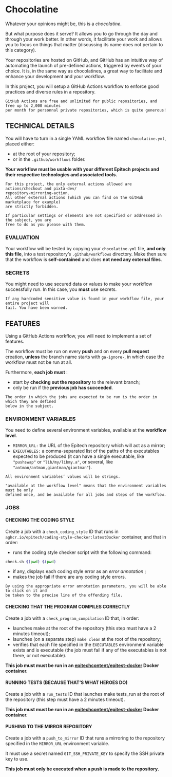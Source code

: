 # Chocolatine

Whatever your opinions might be, this is a _chocolatine_.

But what purpose does it serve? It allows you to go through the day and through your work better. In other words, it facilitate your work and allows you to focus on things that matter (discussing its name does not pertain to this category).

Your repositories are hosted on GitHub, and GitHub has an intuitive way of automating the launch of pre-defined actions, triggered by events of your choice. It is, in the same way as chocolatines, a great way to facilitate and enhance your development and your workflow.

In this project, you will setup a GitHub Actions workflow to enforce good practices and diverse rules in a repository.

```
GitHub Actions are free and unlimited for public repositories, and free up to 2,000 minutes
per month for personnal private repositories, which is quite generous!
```

## TECHNICAL DETAILS

You will have to turn in a single YAML workflow file named ```chocolatine.yml```, placed either:

- at the root of your repository;
- or in the ```.github/workflows``` folder.

**Your workflow must be usable with your different Epitech projects and their respective technologies and associated tools.**

```
For this project, the only external actions allowed are actions/checkout and pixta-dev/
repository-mirroring-action.
All other external actions (which you can find on the GitHub marketplace for example)
are strictly forbidden.
```
```
If particular settings or elements are not specified or addressed in the subject, you are
free to do as you please with them.
```
### EVALUATION

Your workflow will be tested by copying your ```chocolatine.yml``` file, **and only this file**, into a test repository’s ```.github/workflows``` directory.
Make then sure that the workflow is **self-contained** and does **not need any external files**.

### SECRETS

You might need to use secured data or values to make your workflow successfully run.
In this case, you **must** use secrets.

```
If any hardcoded sensitive value is found in your workflow file, your entire project will
fail. You have been warned.
```

## FEATURES

Using a GitHub Actions workflow, you will need to implement a set of features.

The workflow must be run on every **push** and on every **pull request** creation, **unless** the branch name starts with ```ga-ignore-```, in which case the workflow must not be run at all.

Furthermore, **each job must** :

- start by **checking out the repository** to the relevant branch;
- only be run if the **previous job has succeeded**.

```
The order in which the jobs are expected to be run is the order in which they are defined
below in the subject.
```
### ENVIRONMENT VARIABLES

You need to define several environment variables, available at the **workflow level**.

- ```MIRROR_URL:``` the URL of the Epitech repository which will act as a mirror;
- ```EXECUTABLES:``` a comma-separated list of the paths of the executables expected to be produced (it can have a single executable, like ```"pushswap"``` or ```"lib/my/libmy.a"```, or several, like ```"antman/antman,giantman/giantman"```).

```
All environment variables’ values will be strings.
```
```
"available at the workflow level" means that the environment variables must be only
defined once, and be available for all jobs and steps of the workflow.
```

### JOBS

#### CHECKING THE CODING STYLE

Create a job with a ```check_coding_style``` ID that runs in ```aghcr.io/epitech/coding-style-checker:latestDocker``` container, and that in order:

- runs the coding style checker script with the following command:

```bash
check.sh $(pwd) $(pwd)
```
- if any, displays each coding style error as an _error annotation_ ;
- makes the job fail if there are any coding style errors.

```
By using the appropriate error annotation parameters, you will be able to click on it and
be taken to the precise line of the offending file.
```

#### CHECKING THAT THE PROGRAM COMPILES CORRECTLY

Create a job with a ```check_program_compilation``` ID that, in order:

- launches make at the root of the repository (this step must have a 2 minutes timeout);
- launches (on a separate step) ```make clean``` at the root of the repository;
- verifies that each file specified in the ```EXECUTABLES``` environment variable exists and is executable (the job must fail if any of the executables is not there, or not executable).

**This job must must be run in an [epitechcontent/epitest-docker](https://hub.docker.com/r/epitechcontent/epitest-docker) Docker container.**

#### RUNNING TESTS (BECAUSE THAT’S WHAT HEROES DO)

Create a job with a ```run_tests``` ID that launches make tests_run at the root of the repository (this step must have a 2 minutes timeout).

**This job must must be run in an [epitechcontent/epitest-docker](https://hub.docker.com/r/epitechcontent/epitest-docker) Docker container.**

#### PUSHING TO THE MIRROR REPOSITORY

Create a job with a ```push_to_mirror``` ID that runs a mirroring to the repository specified in the ```MIRROR_URL``` environment variable.

It must use a secret named ```GIT_SSH_PRIVATE_KEY``` to specify the SSH private key to use.

**This job must only be executed when a push is made to the repository.**

